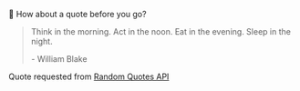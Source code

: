 📣 How about a quote before you go?

> Think in the morning. Act in the noon. Eat in the evening. Sleep in the night.
>
> <p>- William Blake</p>

Quote requested from [Random Quotes API](https://github.com/lukePeavey/quotable)
